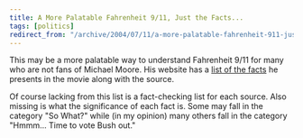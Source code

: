 ```yaml
---
title: A More Palatable Fahrenheit 9/11, Just the Facts...
tags: [politics]
redirect_from: "/archive/2004/07/11/a-more-palatable-fahrenheit-911-just-the-facts.aspx/"
---
```


This may be a more palatable way to understand Fahrenheit 9/11 for many
who are not fans of Michael Moore. His website has a [list of the
facts](http://www.michaelmoore.com/warroom/f911notes/) he presents in
the movie along with the source.

Of course lacking from this list is a fact-checking list for each
source. Also missing is what the significance of each fact is. Some may
fall in the category "So What?" while (in my opinion) many others fall
in the category "Hmmm... Time to vote Bush out."

